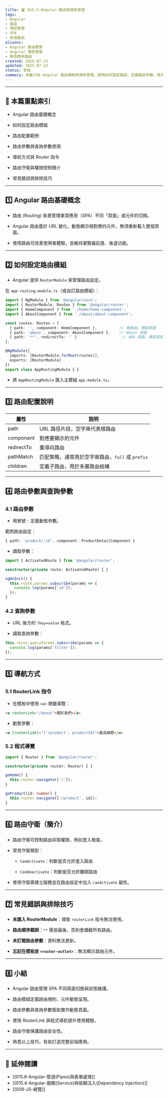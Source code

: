 ```yaml
---
title: 🛣️ 015.5-Angular-路由與導航管理  
tags:
- Angular 
- 路由
- 導航管理  
- SPA
- 前端路由  
aliases:
- Angular 路由教學 
- Angular 導航管理
- 單頁應用路由  
created: 2025-07-23  
updated: 2025-07-23  
status: 草稿  
summary: 本篇介紹 Angular 路由機制與導航管理，說明如何設定路由、定義路由參數、使用導航指令，以及實作多層路由與守衛，協助新手打造單頁應用程式(SPA)的頁面切換功能。
---
```



---

## 📘 本篇重點索引

- Angular 路由基礎概念

- 如何設定路由模組

- 路由配置範例

- 路由參數與查詢參數使用

- 導航方式與 Router 指令

- 路由守衛與權限控制簡介

- 常見錯誤與排除技巧

---
## 1️⃣ Angular 路由基礎概念

- 路由 (Routing) 負責管理單頁應用（SPA）不同「頁面」或元件的切換。

- Angular 路由基於 URL 變化，動態顯示相對應的元件，無須重新載入整個頁面。

- 使用路由可改善使用者體驗，並維持瀏覽器前進、後退功能。

---

## 2️⃣ 如何設定路由模組

- Angular 提供 `RouterModule` 來管理路由設定。


在 `app-routing.module.ts`（或自訂路由模組）：

```typescript
import { NgModule } from '@angular/core';
import { RouterModule, Routes } from '@angular/router';
import { HomeComponent } from './home/home.component';
import { AboutComponent } from './about/about.component';

const routes: Routes = [
  { path: '', component: HomeComponent },          // 根路由，預設頁面
  { path: 'about', component: AboutComponent },    // About 頁面
  { path: '**', redirectTo: '' }                    // 404 頁面，導回首頁
];

@NgModule({
  imports: [RouterModule.forRoot(routes)],
  exports: [RouterModule]
})
export class AppRoutingModule { }
```

- 將 `AppRoutingModule` 匯入主模組 `app.module.ts`。

---

## 3️⃣ 路由配置說明

|屬性|說明|
|---|---|
|path|URL 路徑片段，空字串代表根路由|
|component|對應要顯示的元件|
|redirectTo|重導向路由|
|pathMatch|匹配策略，通常用於空字串路由，`full` 或 `prefix`|
|children|定義子路由，用於多層路由結構|

---

## 4️⃣ 路由參數與查詢參數

### 4.1 路由參數

- 用冒號 `:` 定義動態參數。

範例路由設定：

```typescript
{ path: 'product/:id', component: ProductDetailComponent }
```

- 讀取參數：

```typescript
import { ActivatedRoute } from '@angular/router';

constructor(private route: ActivatedRoute) { }

ngOnInit() {
  this.route.params.subscribe(params => {
    console.log(params['id']);
  });
}
```

### 4.2 查詢參數

- URL 後方的 `?key=value` 格式。

- 讀取查詢參數：

```typescript
this.route.queryParams.subscribe(params => {
  console.log(params['filter']);
});
```

---
## 5️⃣ 導航方式

### 5.1 RouterLink 指令

- 在模板中使用 `<a>` 標籤導覽：

```html
<a routerLink="/about">關於我們</a>
```

- 動態參數：

```html
<a [routerLink]="['/product', productId]">產品細節</a>
```

### 5.2 程式導覽

```typescript
import { Router } from '@angular/router';

constructor(private router: Router) { }

goHome() {
  this.router.navigate(['/']);
}

goProduct(id: number) {
  this.router.navigate(['/product', id]);
}
```

---

## 6️⃣ 路由守衛（簡介）

- 路由守衛可控制路由存取權限，例如登入檢查。

- 常見守衛類型：
    
    - `CanActivate`：判斷是否允許進入路由
    
    - `CanDeactivate`：判斷是否允許離開路由

- 使用守衛需建立服務並在路由設定中加入 `canActivate` 屬性。


---

## 7️⃣ 常見錯誤與排除技巧

- **未匯入 RouterModule**：導致 `routerLink` 指令無法使用。

- **路由順序錯誤**：`**` 需放最後，否則會攔截所有路由。

- **未訂閱路由參數**：資料無法更新。

- **忘記在模板放 `<router-outlet>`**：無法顯示路由元件。

---

## 8️⃣ 小結

- Angular 路由管理 SPA 不同頁面切換與狀態維護。

- 路由模組定義路由規則，元件動態呈現。

- 路由參數與查詢參數幫助實作動態頁面。

- 使用 RouterLink 與程式導航提升使用體驗。

- 路由守衛保護路由安全性。

- 熟悉以上技巧，有助打造完整前端應用。

---

## 🔗 延伸閱讀

- [[015.6-Angular-管道(Pipes)與表單處理]]
- [[015.4-Angular-服務(Service)與依賴注入(Dependency Injection)]]
- [[008-JS-總覽]]